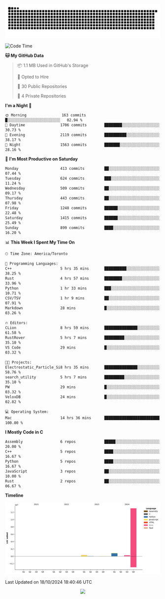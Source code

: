 <picture>
  <source media="(prefers-color-scheme: dark)" srcset="https://raw.githubusercontent.com/kkli08/kkli08/output/github-contribution-grid-snake-dark.svg">
  <source media="(prefers-color-scheme: light)" srcset="https://raw.githubusercontent.com/kkli08/kkli08/output/github-contribution-grid-snake.svg">
  <img alt="github contribution grid snake animation" src="https://raw.githubusercontent.com/kkli08/kkli08/output/github-contribution-grid-snake.svg">
</picture>


<!--START_SECTION:waka-->
![Code Time](http://img.shields.io/badge/Code%20Time-29%20hrs%207%20mins-blue)

**🐱 My GitHub Data** 

> 📦 1.1 MB Used in GitHub's Storage 
 > 
> 💼 Opted to Hire
 > 
> 📜 30 Public Repositories 
 > 
> 🔑 4 Private Repositories 
 > 
**I'm a Night 🦉** 

```text
🌞 Morning                163 commits         █░░░░░░░░░░░░░░░░░░░░░░░░   02.94 % 
🌆 Daytime                1706 commits        ████████░░░░░░░░░░░░░░░░░   30.73 % 
🌃 Evening                2119 commits        ██████████░░░░░░░░░░░░░░░   38.17 % 
🌙 Night                  1563 commits        ███████░░░░░░░░░░░░░░░░░░   28.16 % 
```
📅 **I'm Most Productive on Saturday** 

```text
Monday                   413 commits         ██░░░░░░░░░░░░░░░░░░░░░░░   07.44 % 
Tuesday                  624 commits         ███░░░░░░░░░░░░░░░░░░░░░░   11.24 % 
Wednesday                509 commits         ██░░░░░░░░░░░░░░░░░░░░░░░   09.17 % 
Thursday                 443 commits         ██░░░░░░░░░░░░░░░░░░░░░░░   07.98 % 
Friday                   1248 commits        ██████░░░░░░░░░░░░░░░░░░░   22.48 % 
Saturday                 1415 commits        ██████░░░░░░░░░░░░░░░░░░░   25.49 % 
Sunday                   899 commits         ████░░░░░░░░░░░░░░░░░░░░░   16.20 % 
```


📊 **This Week I Spent My Time On** 

```text
🕑︎ Time Zone: America/Toronto

💬 Programming Languages: 
C++                      5 hrs 35 mins       ██████████░░░░░░░░░░░░░░░   38.25 % 
Rust                     4 hrs 57 mins       ████████░░░░░░░░░░░░░░░░░   33.96 % 
Python                   1 hr 33 mins        ███░░░░░░░░░░░░░░░░░░░░░░   10.71 % 
CSV/TSV                  1 hr 9 mins         ██░░░░░░░░░░░░░░░░░░░░░░░   07.91 % 
Markdown                 28 mins             █░░░░░░░░░░░░░░░░░░░░░░░░   03.26 % 

🔥 Editors: 
CLion                    8 hrs 59 mins       ███████████████░░░░░░░░░░   61.58 % 
RustRover                5 hrs 7 mins        █████████░░░░░░░░░░░░░░░░   35.10 % 
VS Code                  29 mins             █░░░░░░░░░░░░░░░░░░░░░░░░   03.32 % 

🐱‍💻 Projects: 
Electrostatic_Particle_Si8 hrs 35 mins       ███████████████░░░░░░░░░░   58.76 % 
search_utility           5 hrs 7 mins        █████████░░░░░░░░░░░░░░░░   35.10 % 
PW                       29 mins             █░░░░░░░░░░░░░░░░░░░░░░░░   03.32 % 
VeloxDB                  24 mins             █░░░░░░░░░░░░░░░░░░░░░░░░   02.82 % 

💻 Operating System: 
Mac                      14 hrs 36 mins      █████████████████████████   100.00 % 
```

**I Mostly Code in C** 

```text
Assembly                 6 repos             █████░░░░░░░░░░░░░░░░░░░░   20.00 % 
C++                      5 repos             ████░░░░░░░░░░░░░░░░░░░░░   16.67 % 
Python                   5 repos             ████░░░░░░░░░░░░░░░░░░░░░   16.67 % 
JavaScript               3 repos             ██░░░░░░░░░░░░░░░░░░░░░░░   10.00 % 
Rust                     2 repos             ██░░░░░░░░░░░░░░░░░░░░░░░   06.67 % 
```



**Timeline**

![Lines of Code chart](https://raw.githubusercontent.com/kkli08/kkli08/main/assets/bar_graph.png)


 Last Updated on 18/10/2024 18:40:46 UTC
<!--END_SECTION:waka-->


<div align="center">
    <img  src="https://github-readme-streak-stats.herokuapp.com/?user=kkli08&theme=cobalt" />
</div>

<br/>
<br/>
<br/>
